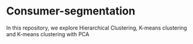 # Consumer-segmentation
In this repository, we explore Hierarchical Clustering, K-means clustering and K-means clustering with PCA
